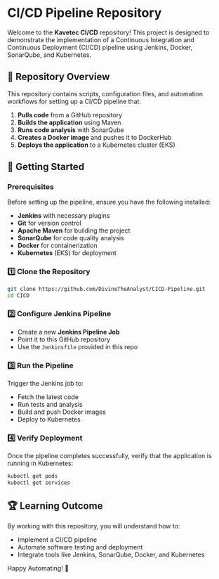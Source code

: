 # CI/CD Pipeline Repository

Welcome to the **Kavetec CI/CD** repository! This project is designed to demonstrate the implementation of a Continuous Integration and Continuous Deployment (CI/CD) pipeline using Jenkins, Docker, SonarQube, and Kubernetes.

## 📌 Repository Overview

This repository contains scripts, configuration files, and automation workflows for setting up a CI/CD pipeline that:
1. **Pulls code** from a GitHub repository
2. **Builds the application** using Maven
3. **Runs code analysis** with SonarQube
4. **Creates a Docker image** and pushes it to DockerHub
5. **Deploys the application** to a Kubernetes cluster (EKS)

## 🚀 Getting Started

### Prerequisites
Before setting up the pipeline, ensure you have the following installed:
- **Jenkins** with necessary plugins
- **Git** for version control
- **Apache Maven** for building the project
- **SonarQube** for code quality analysis
- **Docker** for containerization
- **Kubernetes** (EKS) for deployment

### 1️⃣ Clone the Repository
```sh
git clone https://github.com/DivineTheAnalyst/CICD-Pipeline.git
cd CICD
```

### 2️⃣ Configure Jenkins Pipeline
- Create a new **Jenkins Pipeline Job**
- Point it to this GitHub repository
- Use the `Jenkinsfile` provided in this repo

### 3️⃣ Run the Pipeline
Trigger the Jenkins job to:
- Fetch the latest code
- Run tests and analysis
- Build and push Docker images
- Deploy to Kubernetes

### 4️⃣ Verify Deployment
Once the pipeline completes successfully, verify that the application is running in Kubernetes:
```sh
kubectl get pods
kubectl get services
```

## 🏆 Learning Outcome
By working with this repository, you will understand how to:
- Implement a CI/CD pipeline
- Automate software testing and deployment
- Integrate tools like Jenkins, SonarQube, Docker, and Kubernetes

Happy Automating! 🚀

